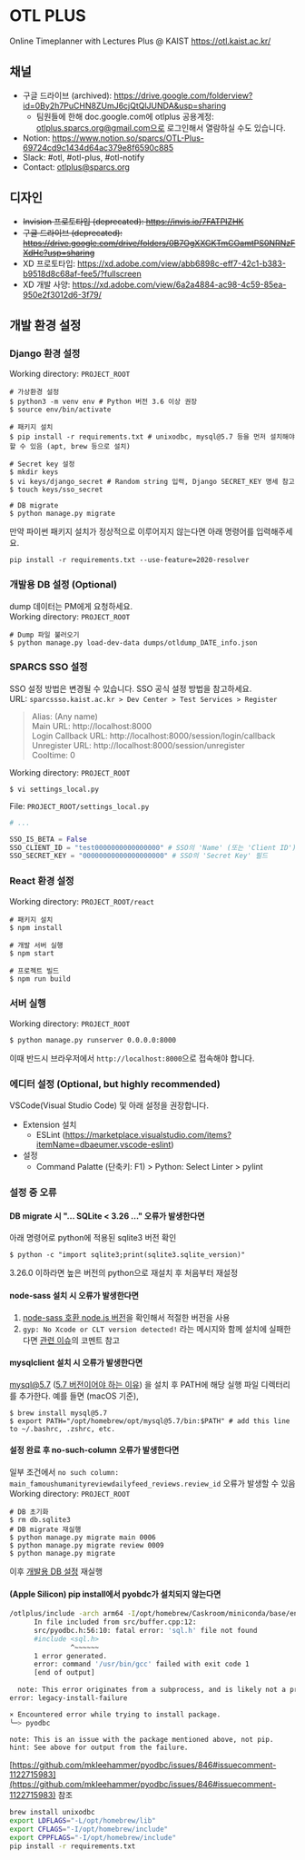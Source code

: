 # OTL PLUS

Online Timeplanner with Lectures Plus @ KAIST <https://otl.kaist.ac.kr/>

## 채널

* 구글 드라이브 (archived): https://drive.google.com/folderview?id=0By2h7PuCHN8ZUmJ6cjQtQlJUNDA&usp=sharing
  * 팀원들에 한해 doc.google.com에 otlplus 공용계정: otlplus.sparcs.org@gmail.com으로 로그인해서 열람하실 수도 있습니다.
* Notion: https://www.notion.so/sparcs/OTL-Plus-69724cd9c1434d64ac379e8f6590c885
* Slack: #otl, #otl-plus, #otl-notify
* Contact: otlplus@sparcs.org

## 디자인

* ~~Invision 프로토타입 (deprecated): https://invis.io/7FATPIZHK~~
* ~~구글 드라이브 (deprecated): https://drive.google.com/drive/folders/0B7OgXXGKTmCOamtPS0NRNzFXdHc?usp=sharing~~
* XD 프로토타입: https://xd.adobe.com/view/abb6898c-eff7-42c1-b383-b9518d8c68af-fee5/?fullscreen
* XD 개발 사양: https://xd.adobe.com/view/6a2a4884-ac98-4c59-85ea-950e2f3012d6-3f79/

## 개발 환경 설정

### Django 환경 설정

Working directory: `PROJECT_ROOT`

```shell
# 가상환경 설정
$ python3 -m venv env # Python 버전 3.6 이상 권장
$ source env/bin/activate

# 패키지 설치
$ pip install -r requirements.txt # unixodbc, mysql@5.7 등을 먼저 설치해야 할 수 있음 (apt, brew 등으로 설치)

# Secret key 설정
$ mkdir keys
$ vi keys/django_secret # Random string 입력, Django SECRET_KEY 명세 참고
$ touch keys/sso_secret

# DB migrate
$ python manage.py migrate
```

만약 파이썬 패키지 설치가 정상적으로 이루어지지 않는다면 아래 명령어를 입력해주세요.

```shell
pip install -r requirements.txt --use-feature=2020-resolver
```

### 개발용 DB 설정 (Optional)

dump 데이터는 PM에게 요청하세요.  
Working directory: `PROJECT_ROOT`

```shell
# Dump 파일 불러오기
$ python manage.py load-dev-data dumps/otldump_DATE_info.json
```

### SPARCS SSO 설정

SSO 설정 방법은 변경될 수 있습니다. SSO 공식 설정 방법을 참고하세요.  
URL: `sparcssso.kaist.ac.kr > Dev Center > Test Services > Register`
> Alias: (Any name)  
> Main URL: http://localhost:8000  
> Login Callback URL: http://localhost:8000/session/login/callback  
> Unregister URL: http://localhost:8000/session/unregister  
> Cooltime: 0  

Working directory: `PROJECT_ROOT`

```shell
$ vi settings_local.py
```

File: `PROJECT_ROOT/settings_local.py`

```python
# ...

SSO_IS_BETA = False
SSO_CLIENT_ID = "test0000000000000000" # SSO의 'Name' (또는 'Client ID') 필드
SSO_SECRET_KEY = "00000000000000000000" # SSO의 'Secret Key' 필드
```

### React 환경 설정

Working directory: `PROJECT_ROOT/react`

```shell
# 패키지 설치
$ npm install

# 개발 서버 실행
$ npm start

# 프로젝트 빌드
$ npm run build
```

### 서버 실행

Working directory: `PROJECT_ROOT`

```shell
$ python manage.py runserver 0.0.0.0:8000
```

이때 반드시 브라우저에서 `http://localhost:8000`으로 접속해야 합니다.

### 에디터 설정 (Optional, but highly recommended)

VSCode(Visual Studio Code) 및 아래 설정을 권장합니다.

* Extension 설치
    * ESLint (https://marketplace.visualstudio.com/items?itemName=dbaeumer.vscode-eslint)
* 설정
    * Command Palatte (단축키: F1) > Python: Select Linter > pylint

### 설정 중 오류

#### DB migrate 시 "... SQLite < 3.26 ..." 오류가 발생한다면

아래 명령어로 python에 적용된 sqlite3 버전 확인

```shell
$ python -c "import sqlite3;print(sqlite3.sqlite_version)"
```

3.26.0 이하라면 높은 버전의 python으로 재설치 후 처음부터 재설정

#### node-sass 설치 시 오류가 발생한다면

1. [node-sass 호환 node.js 버전](https://github.com/sass/node-sass#node-version-support-policy)을 확인해서 적절한 버전을 사용
2. `gyp: No Xcode or CLT version detected!` 라는 메시지와 함께 설치에 실패한다면 [관련 이슈](https://github.com/schnerd/d3-scale-cluster/issues/7)의 코멘트 참고

#### mysqlclient 설치 시 오류가 발생한다면

mysql@5.7 ([5.7 버전이어야 하는 이유](https://stackoverflow.com/a/50342229)) 을 설치 후 PATH에 해당 실행 파일 디렉터리를 추가한다. 예를 들면 (macOS 기준),

```shell
$ brew install mysql@5.7
$ export PATH="/opt/homebrew/opt/mysql@5.7/bin:$PATH" # add this line to ~/.bashrc, .zshrc, etc.
```

#### 설정 완료 후 no-such-column 오류가 발생한다면

일부 조건에서 `no such column: main_famoushumanityreviewdailyfeed_reviews.review_id` 오류가 발생할 수 있음  
Working directory: `PROJECT_ROOT`

```shell
# DB 초기화
$ rm db.sqlite3
# DB migrate 재실행
$ python manage.py migrate main 0006
$ python manage.py migrate review 0009
$ python manage.py migrate
```

이후 [개발용 DB 설정](#개발용-db-설정-Optional) 재실행

#### (Apple Silicon) pip install에서 pyobdc가 설치되지 않는다면

```bash
/otlplus/include -arch arm64 -I/opt/homebrew/Caskroom/miniconda/base/envs/otlplus/include -arch arm64 -DPYODBC_VERSION=4.0.32 -UMAC_OS_X_VERSION_10_7 -I/opt/homebrew/Caskroom/miniconda/base/envs/otlplus/include/python3.8 -c src/buffer.cpp -o build/temp.macosx-11.1-arm64-3.8/src/buffer.o -Wno-write-strings -Wno-deprecated-declarations
      In file included from src/buffer.cpp:12:
      src/pyodbc.h:56:10: fatal error: 'sql.h' file not found
      #include <sql.h>
               ^~~~~~~
      1 error generated.
      error: command '/usr/bin/gcc' failed with exit code 1
      [end of output]
  
  note: This error originates from a subprocess, and is likely not a problem with pip.
error: legacy-install-failure

× Encountered error while trying to install package.
╰─> pyodbc

note: This is an issue with the package mentioned above, not pip.
hint: See above for output from the failure.
```

[https://github.com/mkleehammer/pyodbc/issues/846#issuecomment-1122715983](https://github.com/mkleehammer/pyodbc/issues/846#issuecomment-1122715983) 참조

```sh
brew install unixodbc
export LDFLAGS="-L/opt/homebrew/lib"
export CFLAGS="-I/opt/homebrew/include"
export CPPFLAGS="-I/opt/homebrew/include"
pip install -r requirements.txt
```
